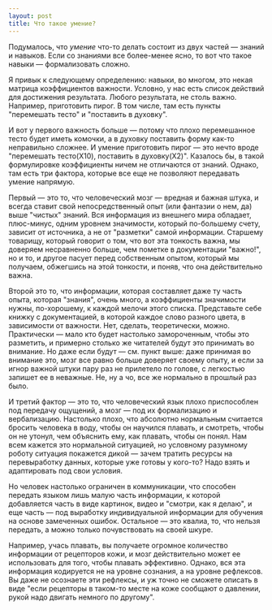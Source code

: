 ```yaml
---
layout: post
title: Что такое умение?
---
```

Подумалось, что _умение_ что-то делать состоит из двух частей — знаний и навыков. Если со знаниями все более-менее ясно, то вот что такое навыки — формализовать сложно.

Я привык к следующему определению: навыки, во многом, это некая матрица коэффициентов важности. Условно, у нас есть список действий для достижения результата. Любого результата, не столь важно. Например, приготовить пирог. В том числе, там есть пункты "перемешать тесто" и "поставить в духовку". 

И вот у первого важность больше — потому что плохо перемешанное тесто будет иметь комочки, а в духовку поставить форму как-то неправильно сложнее. И умение приготовить пирог — это нечто вроде "перемешать тесто(X10), поставить в духовку(X2)". Казалось бы, в такой формулировке коэффициенты ничем не отличаются от знаний. 
Однако, там есть три фактора, которые все еще не позволяют передавать умение напрямую. 

Первый — это то, что человеческий мозг — вредная и бажная штука, и всегда ставит свой непосредственный опыт (или фантазии о нем, да) выше "чистых" знаний. 
Вся информация из внешнего мира обладает, плюс-минус, одним уровнем значимости, который по-большему счету, зависит от источника, а не от "разметки" самой информации. Старшему товарищу, который говорит о том, что вот эта тонкость важна, мы доверяем несравненно больше, чем пометке в документации "важно!", но и то, и другое пасует перед собственным опытом, который мы получаем, обжегшись на этой тонкости, и поняв, что она действительно важна. 

Второй это то, что информации, которая составляет даже ту часть опыта, которая "знания", очень много, а коэффициенты значимости нужны, по-хорошему, к каждой мелочи этого списка. Представьте себе книжку с документацией, в которой каждое слово разного цвета, в зависимости от важности. Нет, сделать, теоретически, можно. Практически — мало кто будет настолько замороченным, чтобы это разметить, и примерно столько же читателей будут это принимать во внимание. Но даже если будут — см. пункт выше: даже принимая во внимание это, мозг все равно больше доверяет своему опыту, и если за игнор важной штуки пару раз не прилетело по голове, с легкостью запишет ее в неважные. Не, ну а чо, все же нормально в прошлый раз было. 

И третий фактор — это то, что человеческий язык плохо приспособлен под передачу ощущений, а мозг — под их формализацию и вербализацию. Настолько плохо, что абсолютно нормальным считается бросить человека в воду, чтобы он научился плавать, и смотреть, чтобы он не утонул, чем объяснить ему, как плавать, чтобы он понял. 
Нам всем кажется это нормальной ситуацией, но условному разумному роботу ситуация покажется дикой — зачем тратить ресурсы на перевыработку данных, которые уже готовы у кого-то? Надо взять и адаптировать под свои условия. 

Но человек настолько ограничен в коммуникации, что способен передать языком лишь малую часть информации, к которой добавляется часть в виде картинок, видео и "смотри, как я делаю", и еще часть — под выработку индивидуальной информации для обучения на основе замеченных ошибок. Остальное — это квалиа, то, что нельзя передать, а можно только почувствовать на своей шкуре. 

Например, учась плавать, вы получаете огромное количество информации от рецепторов кожи, и мозг действительно может ее использовать для того, чтобы плавать эффективно. Однако, вся эта информация кодируется не на уровне сознания, а на уровне рефлексов. Вы даже не осознаете эти рефлексы, и уж точно не сможете описать в виде "если рецепторы в таком-то месте на коже сообщают о давлении, рукой надо двигать немного по другому". 
